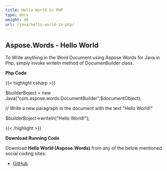 ```yaml
---
title: Hello World in PHP
type: docs
weight: 40
url: /java/hello-world-in-php/
---
```


## **Aspose.Words - Hello World**
To Write anything in the Word Document using Aspose.Words for Java in Php, simply invoke writeIn method of DocumenBuilder class.

**Php Code**

{{< highlight csharp >}}

  $builderBoject = new Java("com.aspose.words.DocumentBuilder",$documentObject);



 // Write a new paragraph in the document with the text "Hello World!"



 $builderBoject->writeln("Hello World!");




{{< /highlight >}}

**Download Running Code**

Download **Hello World (Aspose.Words)** from any of the below mentioned social coding sites:

- [GitHub](https://github.com/aspose-words/Aspose.Words-for-Java/blob/master/Plugins/Aspose_Words_Java_for_PHP/src/quickstart/helloworld/php/HelloWorld.php)
